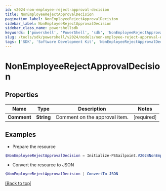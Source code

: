 ```yaml
---
id: v2024-non-employee-reject-approval-decision
title: NonEmployeeRejectApprovalDecision
pagination_label: NonEmployeeRejectApprovalDecision
sidebar_label: NonEmployeeRejectApprovalDecision
sidebar_class_name: powershellsdk
keywords: ['powershell', 'PowerShell', 'sdk', 'NonEmployeeRejectApprovalDecision', 'V2024NonEmployeeRejectApprovalDecision'] 
slug: /tools/sdk/powershell/v2024/models/non-employee-reject-approval-decision
tags: ['SDK', 'Software Development Kit', 'NonEmployeeRejectApprovalDecision', 'V2024NonEmployeeRejectApprovalDecision']
---
```



# NonEmployeeRejectApprovalDecision

## Properties

Name | Type | Description | Notes
------------ | ------------- | ------------- | -------------
**Comment** |  **String** | Comment on the approval item. | [required]

## Examples

- Prepare the resource
```powershell
$NonEmployeeRejectApprovalDecision = Initialize-PSSailpoint.V2024NonEmployeeRejectApprovalDecision  -Comment approved
```

- Convert the resource to JSON
```powershell
$NonEmployeeRejectApprovalDecision | ConvertTo-JSON
```


[[Back to top]](#) 

